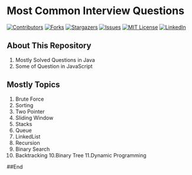 # Most Common Interview Questions
[![Contributors][contributors-shield]][contributors-url]
[![Forks][forks-shield]][forks-url]
[![Stargazers][stars-shield]][stars-url]
[![Issues][issues-shield]][issues-url]
[![MIT License][license-shield]][license-url]
[![LinkedIn][linkedin-shield]][linkedin-url]


## About This Repository
1. Mostly Solved Questions in Java
2. Some of Question in JavaScript

## Mostly Topics
1. Brute Force
2. Sorting
2. Two Pointer
3. Sliding Window
4. Stacks
5. Queue
6. LinkedList
7. Recursion
8. Binary Search
9. Backtracking
10.Binary Tree
11.Dynamic Programming

##End

<!-- MARKDOWN LINKS & IMAGES -->
<!-- https://www.markdownguide.org/basic-syntax/#reference-style-links -->
[contributors-shield]: https://img.shields.io/github/contributors/sauravugi/SolvedQuestionsInDSA?style=for-the-badge
[contributors-url]: https://github.com/sauravugi/SolvedQuestionsInDSA/graphs/contributors
[forks-shield]: https://img.shields.io/github/forks/sauravugi/SolvedQuestionsInDSA?style=for-the-badge
[forks-url]: https://github.com/sauravugi/SolvedQuestionsInDSA/network/members
[stars-shield]: https://img.shields.io/github/stars/sauravugi/SolvedQuestionsInDSA?style=for-the-badge
[stars-url]: https://github.com/sauravugi/SolvedQuestionsInDSA/stargazers
[issues-shield]: https://img.shields.io/github/issues/sauravugi/SolvedQuestionsInDSA?style=for-the-badge
[issues-url]: https://github.com/sauravugi/SolvedQuestionsInDSA/issues
[license-shield]: https://img.shields.io/github/license/sauravugi/SolvedQuestionsInDSA?style=for-the-badge
[license-url]: https://github.com/sauravugi/SolvedQuestionsInDSA/blob/master/LICENSE.txt
[linkedin-shield]: https://img.shields.io/badge/-LinkedIn-black.svg?style=for-the-badge&logo=linkedin&colorB=555
[linkedin-url]: https://www.linkedin.com/in/saurav-kumar-752853a4/ 
